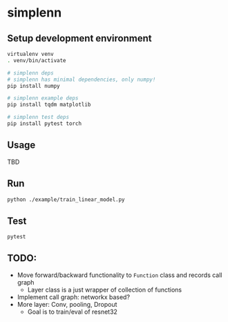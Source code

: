 # simplenn

## Setup development environment

```bash
virtualenv venv
. venv/bin/activate

# simplenn deps
# simplenn has minimal dependencies, only numpy!
pip install numpy 

# simplenn example deps
pip install tqdm matplotlib  

# simplenn test deps
pip install pytest torch
```

## Usage

TBD

## Run

```bash
python ./example/train_linear_model.py
```

## Test

```bash
pytest
```

## TODO:

- Move forward/backward functionality to `Function` class and records call graph
    - Layer class is a just wrapper of collection of functions
- Implement call graph: networkx based?
- More layer: Conv, pooling, Dropout
    - Goal is to train/eval of resnet32

